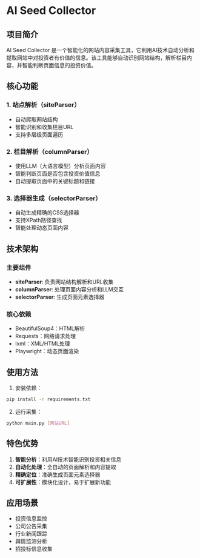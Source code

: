 # AI Seed Collector

## 项目简介
AI Seed Collector 是一个智能化的网站内容采集工具，它利用AI技术自动分析和提取网站中对投资者有价值的信息。该工具能够自动识别网站结构，解析栏目内容，并智能判断页面信息的投资价值。

## 核心功能

### 1. 站点解析（siteParser）
- 自动爬取网站结构
- 智能识别和收集栏目URL
- 支持多层级页面遍历

### 2. 栏目解析（columnParser）
- 使用LLM（大语言模型）分析页面内容
- 智能判断页面是否包含投资价值信息
- 自动提取页面中的关键标题和链接

### 3. 选择器生成（selectorParser）
- 自动生成精确的CSS选择器
- 支持XPath路径查找
- 智能处理动态页面内容

## 技术架构

### 主要组件
- **siteParser**: 负责网站结构解析和URL收集
- **columnParser**: 处理页面内容分析和LLM交互
- **selectorParser**: 生成页面元素选择器

### 核心依赖
- BeautifulSoup4：HTML解析
- Requests：网络请求处理
- lxml：XML/HTML处理
- Playwright：动态页面渲染

## 使用方法

1. 安装依赖：
```bash
pip install -r requirements.txt
```

2. 运行采集：
```bash
python main.py [网站URL]
```

## 特色优势

1. **智能分析**：利用AI技术智能识别投资相关信息
2. **自动化处理**：全自动的页面解析和内容提取
3. **精确定位**：准确生成页面元素选择器
4. **可扩展性**：模块化设计，易于扩展新功能

## 应用场景

- 投资信息监控
- 公司公告采集
- 行业新闻跟踪
- 舆情监测分析
- 招投标信息收集